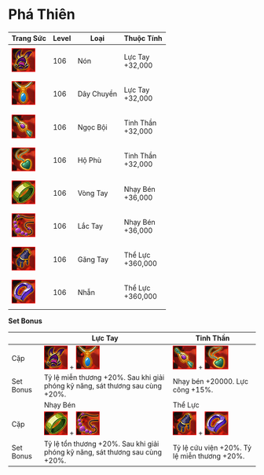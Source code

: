 # Phá Thiên

| Trang Sức                                     | Level | Loại       | Thuộc Tính                  |
| --------------------------------------------- | ----- | ---------- | --------------------------- |
| ![](<../../.gitbook/assets/image (562).png>)  | 106   | Nón        | <p>Lực Tay<br>+32,000</p>   |
| ![](<../../.gitbook/assets/image (599).png>)  | 106   | Dây Chuyền | <p>Lực Tay<br>+32,000</p>   |
| ![](<../../.gitbook/assets/image (989).png>)  | 106   | Ngọc Bội   | <p>Tinh Thần<br>+32,000</p> |
| ![](<../../.gitbook/assets/image (982).png>)  | 106   | Hộ Phù     | <p>Tinh Thần<br>+32,000</p> |
| ![](<../../.gitbook/assets/image (569).png>)  | 106   | Vòng Tay   | <p>Nhạy Bén<br>+36,000</p>  |
| ![](<../../.gitbook/assets/image (1040).png>) | 106   | Lắc Tay    | <p>Nhạy Bén<br>+36,000</p>  |
| ![](<../../.gitbook/assets/image (1058).png>) | 106   | Găng Tay   | <p>Thể Lực<br>+360,000</p>  |
| ![](<../../.gitbook/assets/image (1036).png>) | 106   | Nhẫn       | <p>Thể Lực<br>+360,000</p>  |

&#x20;

**Set Bonus**

|           | Lực Tay                                                                                      | Tinh Thần                                                                                     |
| --------- | -------------------------------------------------------------------------------------------- | --------------------------------------------------------------------------------------------- |
| Cặp       | ![](<../../.gitbook/assets/image (562).png>) + ![](<../../.gitbook/assets/image (599).png>)  | ![](<../../.gitbook/assets/image (989).png>) + ![](<../../.gitbook/assets/image (982).png>)   |
| Set Bonus | Tỷ lệ miễn thương +20%. Sau khi giải phóng kỹ năng, sát thương sau cùng +20%.                | Nhạy bén +20000. Lực công +15%.                                                               |
|           | Nhạy Bén                                                                                     | Thể Lực                                                                                       |
| Cặp       | ![](<../../.gitbook/assets/image (569).png>) + ![](<../../.gitbook/assets/image (1040).png>) | ![](<../../.gitbook/assets/image (1058).png>) + ![](<../../.gitbook/assets/image (1036).png>) |
| Set Bonus | Tỷ lệ tổn thương +20%. Sau khi giải phóng kỹ năng, sát thương sau cùng +20%.                 | Tỷ lệ cứu viện +20%. Tỷ lệ miễn thương +20%.                                                  |
